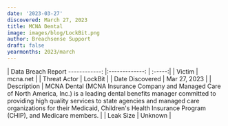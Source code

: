 ```yaml
---
date: '2023-03-27'
discovered: March 27, 2023
title: MCNA Dental
image: images/blog/LockBit.png
author: Breachsense Support
draft: false
yearmonths: 2023/march
---
```



| Data Breach Report
------------:     |:-------------:    | :-----:|
| Victim      | mcna.net      | 
| Threat Actor      | LockBit      | 
| Date Discovered      | Mar 27, 2023      | 
| Description      | MCNA Dental (MCNA Insurance Company and Managed Care of North America, Inc.) is a leading dental benefits manager committed to providing high quality services to state agencies and managed care organizations for their Medicaid, Children's Health Insurance Program (CHIP), and Medicare members.      | 
| Leak Size      | Unknown      | 

